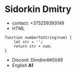 
# Sidorkin Dmitry
* contact: +375259393149
* HTML
```
function numberToString(num) {
    let str = '';
    return str + num;
}
```
* Discord: Dimdim4#0049
* _English_ **A1**